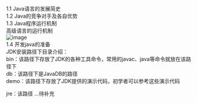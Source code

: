 1.1 Java语言的发展简史<br/>
1.2 Java的竞争对手及各自优势<br/>
1.3 Java程序运行机制<br/>
高级语言的运行机制<br/>
![image](https://cloud.githubusercontent.com/assets/8417612/4167019/af7e7956-350f-11e4-8298-7d26daa20e2e.png "疯狂java讲义中的截图")<br/>
1.4 开发java的准备<br/>
JDK安装路径下目录介绍：<br/>
bin：该路径下存放了JDK的各种工具命令，常用的javac、java等命令就放在该路径下<br/>
db：该路径下是JavaDB的路径<br/>
demo：该路径下存放了JDK提供的演示代码，初学者可以参考这些演示代码<br/>

jre：该路径
...待补充
